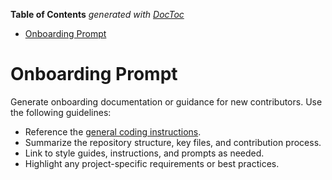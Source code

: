 <!-- START doctoc generated TOC please keep comment here to allow auto update -->
<!-- DON'T EDIT THIS SECTION, INSTEAD RE-RUN doctoc TO UPDATE -->
**Table of Contents**  *generated with [DocToc](https://github.com/thlorenz/doctoc)*

- [Onboarding Prompt](#onboarding-prompt)

<!-- END doctoc generated TOC please keep comment here to allow auto update -->

<!-- file: .github/prompts/onboarding.prompt.md -->

# Onboarding Prompt

Generate onboarding documentation or guidance for new contributors. Use the
following guidelines:

- Reference the
  [general coding instructions](../instructions/general-coding.instructions.md).
- Summarize the repository structure, key files, and contribution process.
- Link to style guides, instructions, and prompts as needed.
- Highlight any project-specific requirements or best practices.

